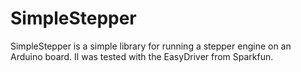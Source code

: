 SimpleStepper
=============

SimpleStepper is a simple library for running a stepper engine on an Arduino board. Il was tested with the EasyDriver from Sparkfun.
